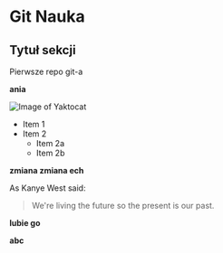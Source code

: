# Git Nauka

## Tytuł sekcji

Pierwsze repo git-a


**ania**

![Image of Yaktocat](https://octodex.github.com/images/yaktocat.png)

* Item 1
* Item 2
  * Item 2a
  * Item 2b

**zmiana zmiana ech**

  As Kanye West said:

> We're living the future so
> the present is our past.


**lubie go**

**abc**

